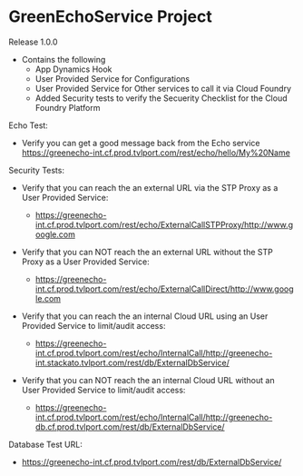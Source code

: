 GreenEchoService Project
=========================
Release 1.0.0

* Contains the following
    * App Dynamics Hook
	* User Provided Service for Configurations
	* User Provided Service for Other services to call it via Cloud Foundry
	* Added Security tests to verify the Secuerity Checklist for the Cloud Foundry Platform 


Echo Test:
* Verify you can get a good message back from the Echo service
https://greenecho-int.cf.prod.tvlport.com/rest/echo/hello/My%20Name


Security Tests:

* Verify that you can reach the an external URL via the STP Proxy as a User Provided Service:

	* https://greenecho-int.cf.prod.tvlport.com/rest/echo/ExternalCallSTPProxy/http://www.google.com

* Verify that you can NOT reach the an external URL without the STP Proxy as a User Provided Service:

	* https://greenecho-int.cf.prod.tvlport.com/rest/echo/ExternalCallDirect/http://www.google.com

* Verify that you can reach the an internal Cloud URL using an User Provided Service to limit/audit access:

	* https://greenecho-int.cf.prod.tvlport.com/rest/echo/InternalCall/http://greenecho-int.stackato.tvlport.com/rest/db/ExternalDbService/

* Verify that you can NOT reach the an internal Cloud URL without an User Provided Service to limit/audit access:

	* https://greenecho-int.cf.prod.tvlport.com/rest/echo/InternalCall/http://greenecho-db.cf.prod.tvlport.com/rest/db/ExternalDbService/

Database Test URL:

* https://greenecho-int.cf.prod.tvlport.com/rest/db/ExternalDbService/ 

